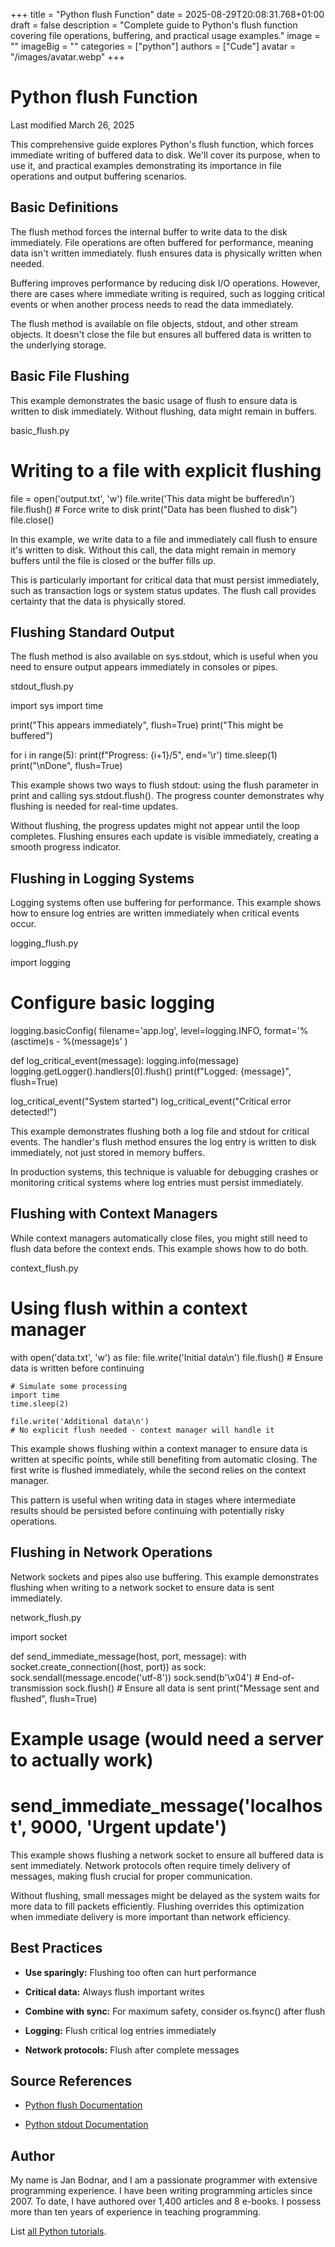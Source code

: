 +++
title = "Python flush Function"
date = 2025-08-29T20:08:31.768+01:00
draft = false
description = "Complete guide to Python's flush function covering file operations, buffering, and practical usage examples."
image = ""
imageBig = ""
categories = ["python"]
authors = ["Cude"]
avatar = "/images/avatar.webp"
+++

# Python flush Function

Last modified March 26, 2025

This comprehensive guide explores Python's flush function, which
forces immediate writing of buffered data to disk. We'll cover its purpose,
when to use it, and practical examples demonstrating its importance in file
operations and output buffering scenarios.

## Basic Definitions

The flush method forces the internal buffer to write data to the
disk immediately. File operations are often buffered for performance, meaning
data isn't written immediately. flush ensures data is physically
written when needed.

Buffering improves performance by reducing disk I/O operations. However, there
are cases where immediate writing is required, such as logging critical events
or when another process needs to read the data immediately.

The flush method is available on file objects, stdout, and other
stream objects. It doesn't close the file but ensures all buffered data is
written to the underlying storage.

## Basic File Flushing

This example demonstrates the basic usage of flush to ensure data
is written to disk immediately. Without flushing, data might remain in buffers.

basic_flush.py
  

# Writing to a file with explicit flushing
file = open('output.txt', 'w')
file.write('This data might be buffered\n')
file.flush()  # Force write to disk
print("Data has been flushed to disk")
file.close()

In this example, we write data to a file and immediately call flush
to ensure it's written to disk. Without this call, the data might remain in
memory buffers until the file is closed or the buffer fills up.

This is particularly important for critical data that must persist immediately,
such as transaction logs or system status updates. The flush call
provides certainty that the data is physically stored.

## Flushing Standard Output

The flush method is also available on sys.stdout,
which is useful when you need to ensure output appears immediately in consoles
or pipes.

stdout_flush.py
  

import sys
import time

print("This appears immediately", flush=True)
print("This might be buffered")

for i in range(5):
    print(f"Progress: {i+1}/5", end='\r')
    time.sleep(1)
print("\nDone", flush=True)

This example shows two ways to flush stdout: using the flush
parameter in print and calling sys.stdout.flush().
The progress counter demonstrates why flushing is needed for real-time updates.

Without flushing, the progress updates might not appear until the loop
completes. Flushing ensures each update is visible immediately, creating a
smooth progress indicator.

## Flushing in Logging Systems

Logging systems often use buffering for performance. This example shows how to
ensure log entries are written immediately when critical events occur.

logging_flush.py
  

import logging

# Configure basic logging
logging.basicConfig(
    filename='app.log',
    level=logging.INFO,
    format='%(asctime)s - %(message)s'
)

def log_critical_event(message):
    logging.info(message)
    logging.getLogger().handlers[0].flush()
    print(f"Logged: {message}", flush=True)

log_critical_event("System started")
log_critical_event("Critical error detected!")

This example demonstrates flushing both a log file and stdout for critical
events. The handler's flush method ensures the log entry is
written to disk immediately, not just stored in memory buffers.

In production systems, this technique is valuable for debugging crashes or
monitoring critical systems where log entries must persist immediately.

## Flushing with Context Managers

While context managers automatically close files, you might still need to
flush data before the context ends. This example shows how to do both.

context_flush.py
  

# Using flush within a context manager
with open('data.txt', 'w') as file:
    file.write('Initial data\n')
    file.flush()  # Ensure data is written before continuing
    
    # Simulate some processing
    import time
    time.sleep(2)
    
    file.write('Additional data\n')
    # No explicit flush needed - context manager will handle it

This example shows flushing within a context manager to ensure data is written
at specific points, while still benefiting from automatic closing. The first
write is flushed immediately, while the second relies on the context manager.

This pattern is useful when writing data in stages where intermediate results
should be persisted before continuing with potentially risky operations.

## Flushing in Network Operations

Network sockets and pipes also use buffering. This example demonstrates flushing
when writing to a network socket to ensure data is sent immediately.

network_flush.py
  

import socket

def send_immediate_message(host, port, message):
    with socket.create_connection((host, port)) as sock:
        sock.sendall(message.encode('utf-8'))
        sock.send(b'\x04')  # End-of-transmission
        sock.flush()  # Ensure all data is sent
        print("Message sent and flushed", flush=True)

# Example usage (would need a server to actually work)
# send_immediate_message('localhost', 9000, 'Urgent update')

This example shows flushing a network socket to ensure all buffered data is
sent immediately. Network protocols often require timely delivery of messages,
making flush crucial for proper communication.

Without flushing, small messages might be delayed as the system waits for more
data to fill packets efficiently. Flushing overrides this optimization when
immediate delivery is more important than network efficiency.

## Best Practices

- **Use sparingly:** Flushing too often can hurt performance

- **Critical data:** Always flush important writes

- **Combine with sync:** For maximum safety, consider os.fsync() after flush

- **Logging:** Flush critical log entries immediately

- **Network protocols:** Flush after complete messages

## Source References

- [Python flush Documentation](https://docs.python.org/3/library/io.html#io.IOBase.flush)

- [Python stdout Documentation](https://docs.python.org/3/library/sys.html#sys.stdout)

## Author

My name is Jan Bodnar, and I am a passionate programmer with extensive
programming experience. I have been writing programming articles since 2007.
To date, I have authored over 1,400 articles and 8 e-books. I possess more
than ten years of experience in teaching programming.

List [all Python tutorials](/python/).